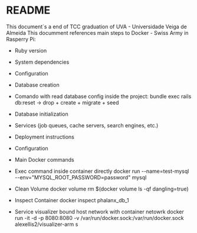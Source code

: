 # README


This document`s a end of TCC graduation of UVA - Universidade Veiga de Almeida
This documment references main steps to Docker - Swiss Army in  Rasperry Pi:

* Ruby version

* System dependencies

* Configuration

* Database creation

 * Comando with read database config inside the project:
bundle exec rails db:reset -> drop + create + migrate + seed


* Database initialization


* Services (job queues, cache servers, search engines, etc.)

* Deployment instructions

* Configuration

* Main Docker commands
 * Exec command inside container directly
docker run --name=test-mysql --env="MYSQL_ROOT_PASSWORD=password" mysql

 * Clean Volume
docker volume rm $(docker volume ls -qf dangling=true)

 * Inspect Container
 docker inspect phalanx_db_1

 * Service visualizer bound host network with container netowrk
docker run -it -d -p 8080:8080 -v /var/run/docker.sock:/var/run/docker.sock alexellis2/visualizer-arm
s
